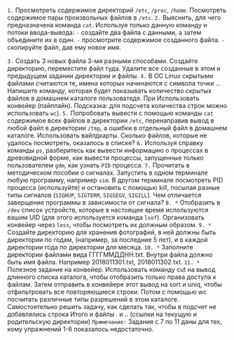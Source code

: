 `1.` Просмотреть содержимое директорий `/etc`, `/proc`, `/home`. Посмотреть содержимое пары произвольных файлов в `/etc`.
`2.` Выяснить, для чего предназначена команда `cat`. Используя только данную команду и потоки ввода-вывода:
`-` создайте два файла с данными, а затем объедините их в один.
`-`  просмотрите содержимое созданного файла.
`-`  скопируйте файл, дав ему новое имя.

`3.` Создать 3 новых файла 3-мя разными способами. Создайте директорию, переместите файл туда. Удалите все созданные в этом и предыдущем задании директории и файлы.
`4.` В ОС Linux скрытыми файлами считаются те, имена которых начинаются с символа точки `.`. Напишите команду, которая будет показывать количество скрытых файлов в домашнем каталоге пользоватедя. При Использовать конвейер (пайплайн). Подсказка: для подсчета количества строк можно использовать `wc`).
`5.` Попробовать вывести с помощью команды `cat` содержимое всех файлов в директории `/etc`, перенаправив вывод в любой файл в директории `/tmp`, а ошибки в отдельный файл в домашнем каталоге. Использовать вайлдкарты. Сколько файлов, которые не удалось посмотреть, оказалось в списке?
`6.` Используя справку команды `ps`, разберитесь как вывести информацию о процессах в древовидной форме, как вывести процессы, запущенные только пользователем `gdm`, как узнать `PID` процесса.
`7.` Прочитать в методическом пособии о сигналах.
Запустить в одном терминале любую программу, например `vim`. В другом терминале посмотреть PID процесса (используйте) и остановить с помощью kill, посылая разные типы сигналов (`SIGHUP`, `SIGTERM`, `SIGSEGV`, `SIGILL`). Чем отличается заверщение программы в зависимости от сигнала?
`8. *` Отобразить в `/dev` список устройств, которые в настоящее время используются вашим UID (для этого используется команда `lsof`). Организовать конвейер через `less`, чтобы посмотреть их должным образом.
`9. *`  Cоздайте директорию для хранения фотографий, в ней должны быть директории по годам, (например, за последние 5 лет), и в каждой директории года по директории для месяца.
`10. *` Заполните директории файлами вида ГГГГММДДНН.txt. Внутри файла должно быть имя файла. Например 2018011301.txt, 2018011302.txt.
`11. *` Полезное задание на конвейер. Использовать команду cut на вывод длинного списка каталога, чтобы отобразить только права доступа к файлам. Затем отправить в конвейере этот вывод на sort и uniq, чтобы отфильтровать все повторяющиеся строки. Потом с помощью wc посчитать различные типы разрешений в этом каталоге. Самостоятельно решить задачу, как сделать так, чтобы в подсчет не добавлялись строка Итого и файлы . и .. (ссылки на текущую и родительскую директории)
`Примечание:` Задания с 7 по 11 даны для тех, кому упражнений 1-6 показалось недостаточно.
